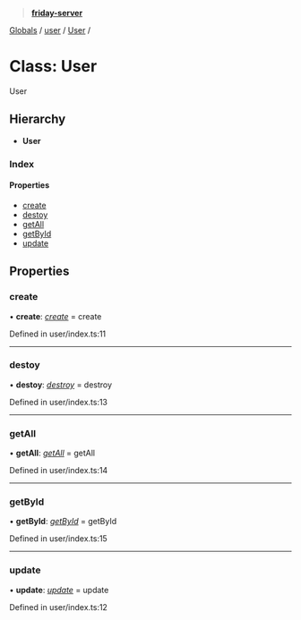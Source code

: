 > **[friday-server](../README.md)**

[Globals](../globals.md) / [user](../modules/user.md) / [User](user.user-1.md) /

# Class: User

User

## Hierarchy

* **User**

### Index

#### Properties

* [create](user.user-1.md#create)
* [destoy](user.user-1.md#destoy)
* [getAll](user.user-1.md#getall)
* [getById](user.user-1.md#getbyid)
* [update](user.user-1.md#update)

## Properties

###  create

• **create**: *[create](../modules/user.md#create)* =  create

Defined in user/index.ts:11

___

###  destoy

• **destoy**: *[destroy](../modules/user.md#destroy)* =  destroy

Defined in user/index.ts:13

___

###  getAll

• **getAll**: *[getAll](../modules/user.md#getall)* =  getAll

Defined in user/index.ts:14

___

###  getById

• **getById**: *[getById](../modules/user.md#getbyid)* =  getById

Defined in user/index.ts:15

___

###  update

• **update**: *[update](../modules/user.md#update)* =  update

Defined in user/index.ts:12